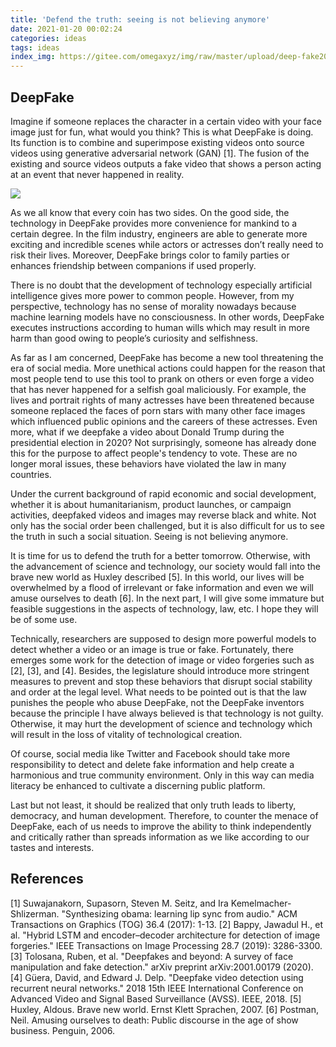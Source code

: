 ```yaml
---
title: 'Defend the truth: seeing is not believing anymore'
date: 2021-01-20 00:02:24
categories: ideas
tags: ideas
index_img: https://gitee.com/omegaxyz/img/raw/master/upload/deep-fake202101201024.jpg
---
```


## DeepFake

Imagine if someone replaces the character in a certain video with your face image just for fun, what would you think? This is what DeepFake is doing. Its function is to combine and superimpose existing videos onto source videos using generative adversarial network (GAN) [1]. The fusion of the existing and source videos outputs a fake video that shows a person acting at an event that never happened in reality.

![](https://gitee.com/omegaxyz/img/raw/master/upload/deep-fake202101201024.jpg)

As we all know that every coin has two sides. On the good side, the technology in DeepFake provides more convenience for mankind to a certain degree. In the film industry, engineers are able to generate more exciting and incredible scenes while actors or actresses don’t really need to risk their lives. Moreover, DeepFake brings color to family parties or enhances friendship between companions if used properly. 

There is no doubt that the development of technology especially artificial intelligence gives more power to common people. However, from my perspective, technology has no sense of morality nowadays because machine learning models have no consciousness. In other words, DeepFake executes instructions according to human wills which may result in more harm than good owing to people’s curiosity and selfishness. 

As far as I am concerned, DeepFake has become a new tool threatening the era of social media. More unethical actions  could happen for the reason that most people tend to use this tool to prank on others or even forge a video that has never happened for a selfish goal maliciously. For example, the lives and portrait rights of many actresses have been threatened because someone replaced the faces of porn stars with many other face images which influenced public opinions and the careers of these actresses. Even more, what if we deepfake a video about Donald Trump during the presidential election in 2020? Not surprisingly, someone has already done this for the purpose to affect people's tendency to vote. These are no longer moral issues, these behaviors have violated the law in many countries. 

Under the current background of rapid economic and social development, whether it is about humanitarianism, product launches, or campaign activities, deepfaked videos and images may reverse black and white. Not only has the social order been challenged, but it is also difficult for us to see the truth in such a social situation. Seeing is not believing anymore.

It is time for us to defend the truth for a better tomorrow. Otherwise, with the advancement of science and technology, our society would fall into the brave new world as Huxley described [5]. In this world, our lives will be overwhelmed by a flood of irrelevant or fake information and even we will amuse ourselves to death [6]. In the next part, I will give some immature but feasible suggestions in the aspects of technology, law, etc. I hope they will be of some use.


Technically, researchers are supposed to design more powerful models to detect whether a video or an image is true or fake. Fortunately, there emerges some work for the detection of image or video forgeries such as [2], [3], and [4]. Besides, the legislature should introduce more stringent measures to prevent and stop these behaviors that disrupt social stability and order at the legal level. What needs to be pointed out is that the law punishes the people who abuse DeepFake, not the DeepFake inventors because the principle I have always believed is that technology is not guilty. Otherwise, it may hurt the development of science and technology which will result in the loss of vitality of technological creation.

Of course, social media like Twitter and Facebook should take more responsibility to detect and delete fake information and help create a harmonious and true community environment. Only in this way can media literacy be enhanced to cultivate a discerning public platform.

Last but not least, it should be realized that only truth leads to liberty, democracy, and human development. Therefore, to counter the menace of DeepFake, each of us needs to improve the ability to think independently and critically rather than spreads information as we like according to our tastes and interests. 



## References

[1] Suwajanakorn, Supasorn, Steven M. Seitz, and Ira Kemelmacher-Shlizerman. "Synthesizing obama: learning lip sync from audio." ACM Transactions on Graphics (TOG) 36.4 (2017): 1-13.
[2] Bappy, Jawadul H., et al. "Hybrid LSTM and encoder–decoder architecture for detection of image forgeries." IEEE Transactions on Image Processing 28.7 (2019): 3286-3300.
[3] Tolosana, Ruben, et al. "Deepfakes and beyond: A survey of face manipulation and fake detection." arXiv preprint arXiv:2001.00179 (2020).
[4] Güera, David, and Edward J. Delp. "Deepfake video detection using recurrent neural networks." 2018 15th IEEE International Conference on Advanced Video and Signal Based Surveillance (AVSS). IEEE, 2018.
[5] Huxley, Aldous. Brave new world. Ernst Klett Sprachen, 2007.
[6] Postman, Neil. Amusing ourselves to death: Public discourse in the age of show business. Penguin, 2006.

